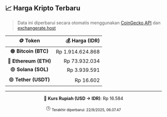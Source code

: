 

<!-- HARGA_KRIPTO -->
## 📈 Harga Kripto Terbaru

> Data ini diperbarui secara otomatis menggunakan [CoinGecko API](https://www.coingecko.com/) dan [exchangerate.host](https://exchangerate.host/)

<div align="center">

| 🪙 Token | 💰 Harga (IDR) |
|:------:|---------------:|
| 🟠 **Bitcoin (BTC)**   | Rp 1.914.624.868 |
| 🔵 **Ethereum (ETH)**  | Rp 73.932.034 |
| 🟣 **Solana (SOL)**    | Rp 3.939.591 |
| 🟢 **Tether (USDT)**   | Rp 16.602 |

---

💱 **Kurs Rupiah (USD → IDR)**: Rp 16.584

🕒 <sub>Terakhir diperbarui: 22/9/2025, 06.07.47</sub>

</div>
<!-- /HARGA_KRIPTO -->